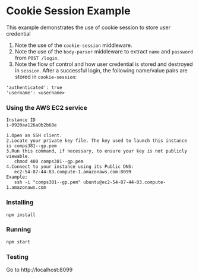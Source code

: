 # Cookie Session Example
This example demonstrates the use of cookie session to store user credential 

1. Note the use of the `cookie-session` middleware.
2. Note the use of the `body-parser` middleware to extract `name` and `password` from `POST /login`.
3. Note the flow of control and how user credential is stored and destroyed in `session`.  After a successful login, the following name/value pairs are stored in `cookie-session`:
```
'authenticated': true
'username': <username>
```
### Using the AWS EC2 service
```
Instance ID
i-0920aa126a0b2b68e

1.Open an SSH client.
2.Locate your private key file. The key used to launch this instance is comps381--gp.pem
3.Run this command, if necessary, to ensure your key is not publicly viewable.
   chmod 400 comps381--gp.pem
4.Connect to your instance using its Public DNS:
   ec2-54-87-44-83.compute-1.amazonaws.com:8099
Example:
   ssh -i "comps381--gp.pem" ubuntu@ec2-54-87-44-83.compute-1.amazonaws.com
```
### Installing
```
npm install
```
### Running
```
npm start
```
### Testing
Go to http://localhost:8099
